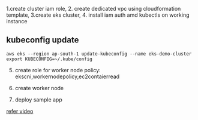 1.create cluster iam role,
2. create dedicated vpc using cloudformation template,
3.create eks cluster,
4. install iam auth amd kubectls on working instance

kubeconfig update
---------------
```
aws eks --region ap-south-1 update-kubeconfig --name eks-demo-cluster
export KUBECONFIG=~/.kube/config

```

5. create role for worker node
   policy: ekscni,workernodepolicy,ec2contaierread

 6. create worker node
 7. deploy sample app

[refer video](https://www.youtube.com/watch?v=aZd0UolVwD4)

